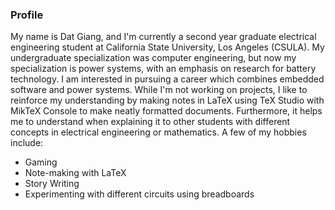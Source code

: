 ### Profile
My name is Dat Giang, and I'm currently a second year graduate electrical engineering student at California State University, Los Angeles (CSULA). My undergraduate specialization was computer engineering, but now my specialization is power systems, with an emphasis on research for battery technology. I am interested in pursuing a career which combines embedded software and power systems. While I'm not working on projects, I like to reinforce my understanding by making notes in LaTeX using TeX Studio with MikTeX Console to make neatly formatted documents. Furthermore, it helps me to understand when explaining it to other students with different concepts in electrical engineering or mathematics. A few of my hobbies include:

- Gaming
- Note-making with LaTeX
- Story Writing
- Experimenting with different circuits using breadboards

<!--
**Dgiang3/Dgiang3** is a ✨ _special_ ✨ repository because its `README.md` (this file) appears on your GitHub profile.

Here are some ideas to get you started:

- 🔭 I’m currently working on ...
- 🌱 I’m currently learning ...
- 👯 I’m looking to collaborate on ...
- 🤔 I’m looking for help with ...
- 💬 Ask me about ...
- 📫 How to reach me: ...
- 😄 Pronouns: ...
- ⚡ Fun fact: ...
-->
